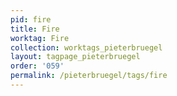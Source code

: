 ```yaml
---
pid: fire
title: Fire
worktag: Fire
collection: worktags_pieterbruegel
layout: tagpage_pieterbruegel
order: '059'
permalink: /pieterbruegel/tags/fire
---
```


